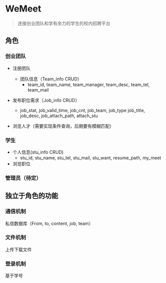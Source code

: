 # WeMeet

> 连接创业团队和学有余力的学生的校内招聘平台

## 角色
### 创业团队
- 注册团队
  - 团队信息（Team_info CRUD）
    - team_id, team_name, team_manager, team_desc, team_tel, team_mail
- 发布职位需求（Job_info CRUD）
  - job_stat, job_valid_time, job_cnt, job_team, job_type
    job_title, job_desc, job_attach_path, attach_stu

- 浏览人才（需要实现条件查询，后期要有模糊匹配）

### 学生
 - 个人信息(stu_info CRUD)
   - stu_id, stu_name, stu_tel, stu_mail, stu_want, resume_path, my_meet
 - 浏览职位
### 管理员（待定）

## 独立于角色的功能
### 通信机制
私信数据库（From, to, content, job, team）
### 文件机制
上传下载文件
### 登录机制
基于学号

